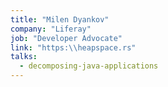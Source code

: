 ```yaml
---
title: "Milen Dyankov"
company: "Liferay"
job: "Developer Advocate"
link: "https:\\heapspace.rs"
talks:
  - decomposing-java-applications
---
```

